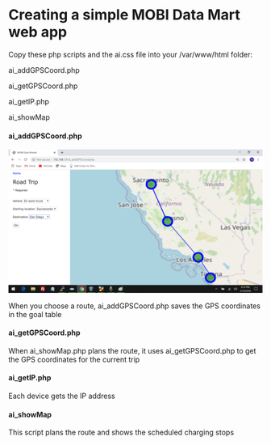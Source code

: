 <h1>Creating a simple MOBI Data Mart web app</h1>

Copy these php scripts and the ai.css file into your /var/www/html folder:

ai_addGPSCoord.php

ai_getGPSCoord.php

ai_getIP.php

ai_showMap


<h4>ai_addGPSCoord.php</h4>

<img src="images/An-4.png">

When you choose a route, ai_addGPSCoord.php saves the GPS coordinates in the goal table

<h4>ai_getGPSCoord.php</h4>

When ai_showMap.php plans the route, it uses ai_getGPSCoord.php to get the GPS coordinates for the current trip

<h4>ai_getIP.php</h4>

Each device gets the IP address

<h4>ai_showMap</h4>

This script plans the route and shows the scheduled charging stops

